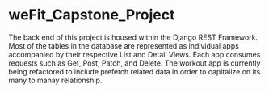 # weFit_Capstone_Project

The back end of this project is housed within the Django REST Framework. Most of the tables in the database are represented as individual apps accompanied by their respective List and Detail Views. Each app consumes requests such as Get, Post, Patch, and Delete. The workout app is currently being refactored to include prefetch related data in order to capitalize on its many to manay relationship.
